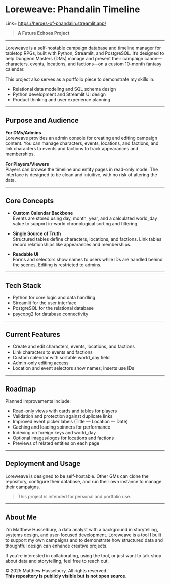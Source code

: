 

# Loreweave: Phandalin Timeline
Link= https://heroes-of-phandalin.streamlit.app/
> **A Future Echoes Project**
---
Loreweave is a self-hostable campaign database and timeline manager for tabletop RPGs, built with Python, Streamlit, and PostgreSQL. It’s designed to help Dungeon Masters (DMs) manage and present their campaign canon—characters, events, locations, and factions—on a custom 10-month fantasy calendar.

This project also serves as a portfolio piece to demonstrate my skills in:

- Relational data modeling and SQL schema design
- Python development and Streamlit UI design
- Product thinking and user experience planning

---

## Purpose and Audience

**For DMs/Admins**  
Loreweave provides an admin console for creating and editing campaign content. You can manage characters, events, locations, and factions, and link characters to events and factions to track appearances and memberships.

**For Players/Viewers**  
Players can browse the timeline and entity pages in read-only mode. The interface is designed to be clean and intuitive, with no risk of altering the data.

---

## Core Concepts

- **Custom Calendar Backbone**  
  Events are stored using day, month, year, and a calculated world_day value to support in-world chronological sorting and filtering.

- **Single Source of Truth**  
  Structured tables define characters, locations, and factions. Link tables record relationships like appearances and memberships.

- **Readable UI**  
  Forms and selectors show names to users while IDs are handled behind the scenes. Editing is restricted to admins.

---

## Tech Stack

- Python for core logic and data handling  
- Streamlit for the user interface  
- PostgreSQL for the relational database  
- psycopg2 for database connectivity

---
## Current Features

- Create and edit characters, events, locations, and factions  
- Link characters to events and factions  
- Custom calendar with sortable world_day field  
- Admin-only editing access  
- Location and event selectors show names; inserts use IDs

---

## Roadmap

Planned improvements include:

- Read-only views with cards and tables for players  
- Validation and protection against duplicate links  
- Improved event picker labels (Title — Location — Date)  
- Caching and loading spinners for performance  
- Indexing on foreign keys and world_day  
- Optional images/logos for locations and factions  
- Previews of related entities on each page

---

## Deployment and Usage

Loreweave is designed to be self-hostable. Other GMs can clone the repository, configure their database, and run their own instance to manage their campaigns.

> This project is intended for personal and portfolio use.

---

## About Me

I'm Matthew Husselbury, a data analyst with a background in storytelling, systems design, and user-focused development. Loreweave is a tool I built to support my own campaigns and to demonstrate how structured data and thoughtful design can enhance creative projects.

If you're interested in collaborating, using the tool, or just want to talk shop about data and storytelling, feel free to reach out.

© 2025 Matthew Husselbury. All rights reserved.  
**This repository is publicly visible but is not open source.**
